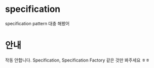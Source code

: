 # specification
specification pattern 대충 해봤어


# 안내

작동 안합니다.
Specification, Specification Factory 같은 것만 봐주세요 ㅎㅎ
